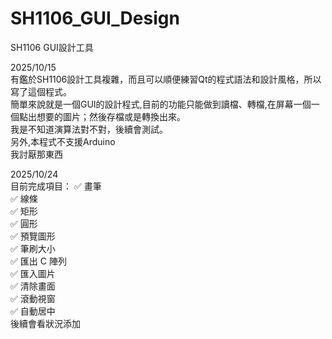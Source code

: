 # SH1106_GUI_Design<br>
SH1106 GUI設計工具<br>

2025/10/15<br>
有鑑於SH1106設計工具複雜，而且可以順便練習Qt的程式語法和設計風格，所以寫了這個程式。<br>
簡單來說就是一個GUI的設計程式,目前的功能只能做到讀檔、轉檔,在屏幕一個一個點出想要的圖片；然後存檔或是轉換出來。<br>
我是不知道演算法對不對，後續會測試。<br>
另外,本程式不支援Arduino<br>
我討厭那東西<br>

2025/10/24<br>
目前完成項目：
✅ 畫筆 <br>
  ✅ 線條 <br>
  ✅ 矩形 <br>
  ✅ 圓形<br>
✅ 預覽圖形 <br>
✅ 筆刷大小 <br>
✅ 匯出 C 陣列 <br>
✅ 匯入圖片 <br>
✅ 清除畫面 <br>
✅ 滾動視窗 <br>
✅ 自動居中<br>
後續會看狀況添加<br>
